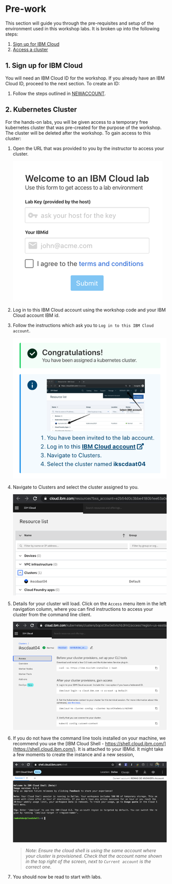# Pre-work

This section will guide you through the pre-requisites and setup of the environment used in this workshop labs. It is broken up into the following steps:

1. [Sign up for IBM Cloud](#1-sign-up-for-ibm-cloud)
1. [Access a cluster](#2-kubernetes-cluster)

## 1. Sign up for IBM Cloud

You will need an IBM Cloud ID for the workshop. If you already have an IBM Cloud ID, proceed to the next section. To create an ID:

1. Follow the steps outlined in [NEWACCOUNT](NEWACCOUNT.md).

## 2. Kubernetes Cluster

For the hands-on labs, you will be given access to a temporary free kubernetes cluster that was pre-created for the purpose of the workshop. The cluster will be deleted after the workshop. To gain access to this cluster:

1. Open the URL that was provided to you by the instructor to access your cluster.

   ![Welcome to IBM Cloud](../.gitbook/images/grant-cluster/welcome-to-ibm-cloud.png)

1. Log in to this IBM Cloud account using the workshop code and your IBM Cloud account IBM id.

1. Follow the instructions which ask you to `Log in to this IBM Cloud account`.

   ![Congratulations, You have been assigned a kubernetes cluster](../.gitbook/images/grant-cluster/congratulations.png)

1. Navigate to Clusters and select the cluster assigned to you.

   ![Clusters](../.gitbook/images/grant-cluster/clusters-clustername.png)

1. Details for your cluster will load. Click on the `Access` menu item in the left navigation column, where you can find instructions to access your cluster from the command line client.

   ![Cluster Access](../.gitbook/images/grant-cluster/cluster-access.png)

1. If you do not have the command line tools installed on your machine, we recommend you use the [IBM Cloud Shell - https://shell.cloud.ibm.com/](https://shell.cloud.ibm.com/). It is attached to your IBMid. It might take a few moments to create the instance and a new session,

   ![Cloud Shell](../.gitbook/images/grant-cluster/cloud-shell.png)

   > *Note: Ensure the cloud shell is using the same account where your cluster is provisioned. Check that the account name shown in the top right of the screen, next to `Current account` is the correct one.*

1. You should now be read to start with labs.
